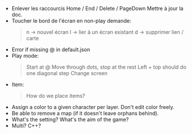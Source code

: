 - Enlever les raccourcis Home / End / Delete / PageDown
  Mettre à jour la doc.
- Toucher le bord de l'écran en non-play demande:
   > n -> nouvel écran
   > l -> lier à un écran existant
   > d -> supprimer lien / carte
- Error if missing @ in default.json
- Play mode:
    > Start at @
    > Move through dots, stop at the rest
    > Left + top should do one diagonal step
    > Change screen
- Item:
    > How do we place items?
- Assign a color to a given character per layer.
  Don't edit color freely.
- Be able to remove a map (if it doesn't leave orphans behind).
- What's the setting? What's the aim of the game?
- Multi? C++?
